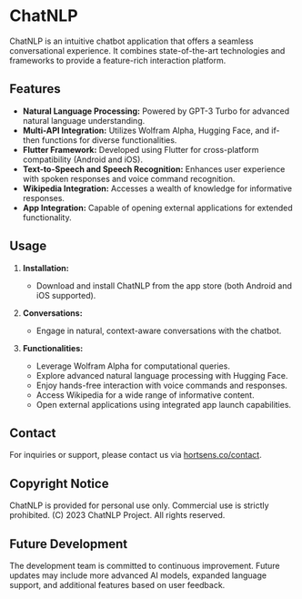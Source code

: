 # ChatNLP

ChatNLP is an intuitive chatbot application that offers a seamless conversational experience. It combines state-of-the-art technologies and frameworks to provide a feature-rich interaction platform.

## Features

- **Natural Language Processing:** Powered by GPT-3 Turbo for advanced natural language understanding.
- **Multi-API Integration:** Utilizes Wolfram Alpha, Hugging Face, and if-then functions for diverse functionalities.
- **Flutter Framework:** Developed using Flutter for cross-platform compatibility (Android and iOS).
- **Text-to-Speech and Speech Recognition:** Enhances user experience with spoken responses and voice command recognition.
- **Wikipedia Integration:** Accesses a wealth of knowledge for informative responses.
- **App Integration:** Capable of opening external applications for extended functionality.

## Usage

1. **Installation:**
   - Download and install ChatNLP from the app store (both Android and iOS supported).

2. **Conversations:**
   - Engage in natural, context-aware conversations with the chatbot.

3. **Functionalities:**
   - Leverage Wolfram Alpha for computational queries.
   - Explore advanced natural language processing with Hugging Face.
   - Enjoy hands-free interaction with voice commands and responses.
   - Access Wikipedia for a wide range of informative content.
   - Open external applications using integrated app launch capabilities.

## Contact

For inquiries or support, please contact us via [hortsens.co/contact](https://hortsens.co/contact).

## Copyright Notice

ChatNLP is provided for personal use only. Commercial use is strictly prohibited. (C) 2023 ChatNLP Project. All rights reserved.

## Future Development

The development team is committed to continuous improvement. Future updates may include more advanced AI models, expanded language support, and additional features based on user feedback.

